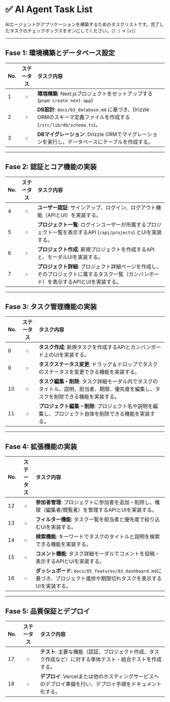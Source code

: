 # ✅ AI Agent Task List

AIエージェントがアプリケーションを構築するためのタスクリストです。完了したタスクのチェックボックスをオンにしてください。（`[ ]` -> `[x]`）

---

##  Fase 1: 環境構築とデータベース設定

| No. | ステータス | タスク内容 |
| :-- | :---: | :--- |
| 1 | `☐` | **環境構築**: Next.jsプロジェクトをセットアップする (`pnpm create next-app`)|
| 2 | `☐` | **DB設計**: `docs/03_database.md` に基づき、Drizzle ORMのスキーマ定義ファイルを作成する (`/src/lib/db/schema.ts`)。 |
| 3 | `☐` | **DBマイグレーション**: Drizzle ORMでマイグレーションを実行し、データベースにテーブルを作成する。 |

---

## Fase 2: 認証とコア機能の実装

| No. | ステータス | タスク内容 |
| :-- | :---: | :--- |
| 4 | `☐` | **ユーザー認証**: サインアップ、ログイン、ログアウト機能（APIとUI）を実装する。 |
| 5 | `☐` | **プロジェクト一覧**: ログインユーザーが所属するプロジェクト一覧を表示するAPI (`/api/projects`) とUIを実装する。 |
| 6 | `☐` | **プロジェクト作成**: 新規プロジェクトを作成するAPIと、モーダルUIを実装する。 |
| 7 | `☐` | **プロジェクト詳細**: プロジェクト詳細ページを作成し、そのプロジェクトに属するタスク一覧（カンバンボード）を表示するAPIとUIを実装する。 |

---

## Fase 3: タスク管理機能の実装

| No. | ステータス | タスク内容 |
| :-- | :---: | :--- |
| 8 | `☐` | **タスク作成**: 新規タスクを作成するAPIとカンバンボード上のUIを実装する。 |
| 9 | `☐` | **タスクステータス変更**: ドラッグ＆ドロップでタスクのステータスを変更できる機能を実装する。 |
| 10 | `☐` | **タスク編集・削除**: タスク詳細モーダル内でタスクのタイトル、説明、担当者、期限、優先度を編集し、タスクを削除できる機能を実装する。 |
| 11 | `☐` | **プロジェクト編集・削除**: プロジェクト名や説明を編集し、プロジェクト自体を削除できる機能を実装する。 |

---

## Fase 4: 拡張機能の実装

| No. | ステータス | タスク内容 |
| :-- | :---: | :--- |
| 12 | `☐` | **参加者管理**: プロジェクトに参加者を追加・削除し、権限（編集者/閲覧者）を管理するAPIとUIを実装する。 |
| 13 | `☐` | **フィルター機能**: タスク一覧を担当者と優先度で絞り込むUIを実装する。 |
| 14 | `☐` | **検索機能**: キーワードでタスクのタイトルと説明を検索できる機能を実装する。 |
| 15 | `☐` | **コメント機能**: タスク詳細モーダルでコメントを投稿・表示するAPIとUIを実装する。 |
| 16 | `☐` | **ダッシュボード**: `docs/05_features/03_dashboard.md`に基づき、プロジェクト進捗や期限切れタスクを表示するUIを実装する。 |

---

## Fase 5: 品質保証とデプロイ

| No. | ステータス | タスク内容 |
| :-- | :---: | :--- |
| 17 | `☐` | **テスト**: 主要な機能（認証、プロジェクト作成、タスク作成など）に対する単体テスト・結合テストを作成する。 |
| 18 | `☐` | **デプロイ**: Vercelまたは他のホスティングサービスへのデプロイ準備を行い、デプロイ手順をドキュメント化する。 |
